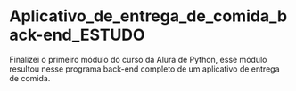 # Aplicativo_de_entrega_de_comida_back-end_ESTUDO
Finalizei o primeiro módulo do curso da Alura de Python, esse módulo resultou nesse programa back-end completo de um aplicativo de entrega de comida.
